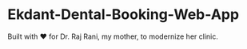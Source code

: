 # Ekdant-Dental-Booking-Web-App
Built with ❤️ for Dr. Raj Rani, my mother, to modernize her clinic.
